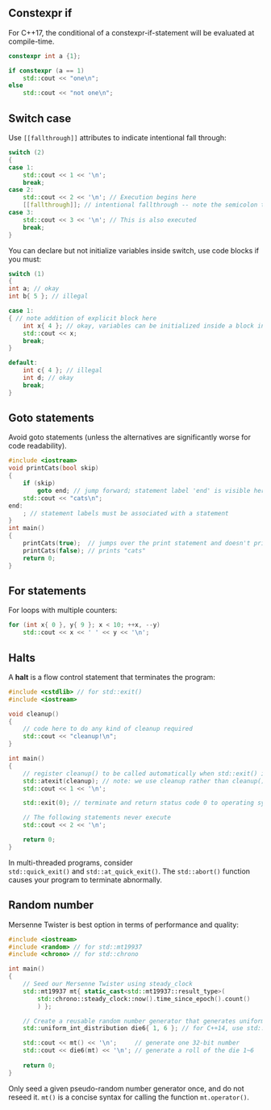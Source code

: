 
## Constexpr if

For C++17, the conditional of a constexpr-if-statement will be evaluated at compile-time.
```cpp
constexpr int a {1};

if constexpr (a == 1)
	std::cout << "one\n";
else
	std::cout << "not one\n";
```

## Switch case

Use `[[fallthrough]]` attributes to indicate intentional fall through:
```cpp
switch (2)
{
case 1:
	std::cout << 1 << '\n';
	break;
case 2:
	std::cout << 2 << '\n'; // Execution begins here
	[[fallthrough]]; // intentional fallthrough -- note the semicolon to indicate the null statement
case 3:
	std::cout << 3 << '\n'; // This is also executed
	break;
}
```

You can declare but not initialize variables inside switch, use code blocks if you must:
```cpp
switch (1)
{
int a; // okay
int b{ 5 }; // illegal

case 1:
{ // note addition of explicit block here
    int x{ 4 }; // okay, variables can be initialized inside a block inside a case
    std::cout << x;
    break;
}

default:
	int c{ 4 }; // illegal
	int d; // okay
    break;
}
```

## Goto statements

Avoid goto statements (unless the alternatives are significantly worse for code readability).
```cpp
#include <iostream>
void printCats(bool skip)
{
    if (skip)
        goto end; // jump forward; statement label 'end' is visible here due to it having function scope
    std::cout << "cats\n";
end:
    ; // statement labels must be associated with a statement
}
int main()
{
    printCats(true);  // jumps over the print statement and doesn't print anything
    printCats(false); // prints "cats"
    return 0;
}
```

## For statements

For loops with multiple counters:
```cpp
for (int x{ 0 }, y{ 9 }; x < 10; ++x, --y)
    std::cout << x << ' ' << y << '\n';
```

## Halts

A **halt** is a flow control statement that terminates the program:
```cpp
#include <cstdlib> // for std::exit()
#include <iostream>

void cleanup()
{
    // code here to do any kind of cleanup required
    std::cout << "cleanup!\n";
}

int main()
{
    // register cleanup() to be called automatically when std::exit() is called
    std::atexit(cleanup); // note: we use cleanup rather than cleanup() since we're not making a function call to cleanup() right now
    std::cout << 1 << '\n';

    std::exit(0); // terminate and return status code 0 to operating system

    // The following statements never execute
    std::cout << 2 << '\n';

    return 0;
}
```

In multi-threaded programs, consider `std::quick_exit()` and `std::at_quick_exit()`. The `std::abort()` function causes your program to terminate abnormally.

## Random number

Mersenne Twister is best option in terms of performance and quality:
```cpp
#include <iostream>
#include <random> // for std::mt19937
#include <chrono> // for std::chrono

int main()
{
	// Seed our Mersenne Twister using steady_clock
	std::mt19937 mt{ static_cast<std::mt19937::result_type>(
		std::chrono::steady_clock::now().time_since_epoch().count()
		) };

	// Create a reusable random number generator that generates uniform numbers between 1 and 6
	std::uniform_int_distribution die6{ 1, 6 }; // for C++14, use std::uniform_int_distribution<> die6{ 1, 6 };

	std::cout << mt() << '\n';     // generate one 32-bit number
	std::cout << die6(mt) << '\n'; // generate a roll of the die 1~6
	
	return 0;
}
```

Only seed a given pseudo-random number generator once, and do not reseed it. `mt()` is a concise syntax for calling the function `mt.operator()`.